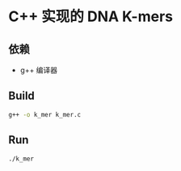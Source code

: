 # C++ 实现的 DNA K-mers

## 依赖
- g++ 编译器 

## Build
```bash
g++ -o k_mer k_mer.c
```

## Run
```bash
./k_mer
```

